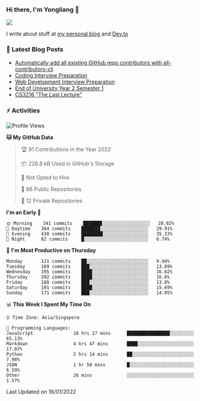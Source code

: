 ### Hi there, I'm Yongliang 👋 
<!--
**tlylt/tlylt** is a ✨ _special_ ✨ repository because its `README.md` (this file) appears on your GitHub profile.

Here are some ideas to get you started:

- 🔭 I’m currently working on ...
- 🌱 I’m currently learning ...
- 👯 I’m looking to collaborate on ...
- 🤔 I’m looking for help with ...
- 💬 Ask me about ...
- 📫 How to reach me: ...
- 😄 Pronouns: ...
- ⚡ Fun fact: ...
-->

<img
align="center"
src="https://github-readme-stats.vercel.app/api/?username=tlylt&theme=dracula"
/>

I write about stuff at [my personal blog](https://www.yongliangliu.com/) and [Dev.to](https://dev.to/tlylt)

### 📕 Latest Blog Posts

<!-- BLOG-POST-LIST:START -->
- [Automatically add all existing GitHub repo contributors with all-contributors-cli](https://www.yongliangliu.com/blog/all-contributors-cli-recognize-existing/)
- [Coding Interview Preparation](https://www.yongliangliu.com/blog/coding-interview-prep/)
- [Web Development Interview Preparation](https://www.yongliangliu.com/blog/web-dev-interview-prep/)
- [End of University Year 2 Semester 1](https://www.yongliangliu.com/blog/year-2-sem-1/)
- [CS3216 &quot;The Last Lecture&quot;](https://www.yongliangliu.com/blog/cs3216-the-last-lecture/)
<!-- BLOG-POST-LIST:END -->

### ⚡ Activities
<!--START_SECTION:waka-->
![Profile Views](http://img.shields.io/badge/Profile%20Views-12-blue)

**🐱 My GitHub Data** 

> 🏆 91 Contributions in the Year 2022
 > 
> 📦 228.8 kB Used in GitHub's Storage 
 > 
> 🚫 Not Opted to Hire
 > 
> 📜 88 Public Repositories 
 > 
> 🔑 12 Private Repositories  
 > 
**I'm an Early 🐤** 

```text
🌞 Morning    341 commits    ███████░░░░░░░░░░░░░░░░░░   28.02% 
🌆 Daytime    364 commits    ███████░░░░░░░░░░░░░░░░░░   29.91% 
🌃 Evening    430 commits    ████████░░░░░░░░░░░░░░░░░   35.33% 
🌙 Night      82 commits     █░░░░░░░░░░░░░░░░░░░░░░░░   6.74%

```
📅 **I'm Most Productive on Thursday** 

```text
Monday       121 commits    ██░░░░░░░░░░░░░░░░░░░░░░░   9.94% 
Tuesday      169 commits    ███░░░░░░░░░░░░░░░░░░░░░░   13.89% 
Wednesday    195 commits    ████░░░░░░░░░░░░░░░░░░░░░   16.02% 
Thursday     202 commits    ████░░░░░░░░░░░░░░░░░░░░░   16.6% 
Friday       168 commits    ███░░░░░░░░░░░░░░░░░░░░░░   13.8% 
Saturday     191 commits    ████░░░░░░░░░░░░░░░░░░░░░   15.69% 
Sunday       171 commits    ███░░░░░░░░░░░░░░░░░░░░░░   14.05%

```


📊 **This Week I Spent My Time On** 

```text
⌚︎ Time Zone: Asia/Singapore

💬 Programming Languages: 
JavaScript               18 hrs 17 mins      ████████████████░░░░░░░░░   65.13% 
Markdown                 4 hrs 47 mins       ████░░░░░░░░░░░░░░░░░░░░░   17.07% 
Python                   2 hrs 14 mins       ██░░░░░░░░░░░░░░░░░░░░░░░   7.98% 
JSON                     1 hr 50 mins        █░░░░░░░░░░░░░░░░░░░░░░░░   6.59% 
Other                    26 mins             ░░░░░░░░░░░░░░░░░░░░░░░░░   1.57%

```


 Last Updated on 16/01/2022
<!--END_SECTION:waka-->